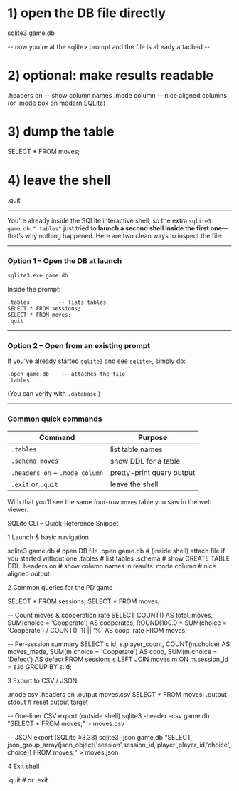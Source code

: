 
# 1) open the DB file directly
sqlite3 game.db

-- now you're at the sqlite> prompt and the file is already attached --

# 2) optional: make results readable
.headers on      -- show column names
.mode column     -- nice aligned columns   (or .mode box on modern SQLite)

# 3) dump the table
SELECT * FROM moves;

# 4) leave the shell
.quit


---


You’re already inside the SQLite interactive shell, so the extra `sqlite3 game.db ".tables"` just tried to **launch a second shell inside the first one**—that’s why nothing happened.
Here are two clean ways to inspect the file:

---

### Option 1 – Open the DB at launch

```cmd
sqlite3.exe game.db
```

Inside the prompt:

```sqlite
.tables         -- lists tables
SELECT * FROM sessions;
SELECT * FROM moves;
.quit
```

---

### Option 2 – Open from an existing prompt

If you’ve already started `sqlite3` and see `sqlite>`, simply do:

```sqlite
.open game.db    -- attaches the file
.tables
```

(You can verify with `.database`.)

---

### Common quick commands

| Command                        | Purpose                   |
| ------------------------------ | ------------------------- |
| `.tables`                      | list table names          |
| `.schema moves`                | show DDL for a table      |
| `.headers on` + `.mode column` | pretty-print query output |
| `.exit` or `.quit`             | leave the shell           |

With that you’ll see the same four-row `moves` table you saw in the web viewer.


SQLite CLI – Quick‑Reference Snippet

1  Launch & basic navigation

sqlite3 game.db         # open DB file
.open game.db           # (inside shell) attach file if you started without one
.tables                 # list tables
.schema          # show CREATE TABLE DDL
.headers on             # show column names in results
.mode column            # nice aligned output

2  Common queries for the PD game

SELECT * FROM sessions;
SELECT * FROM moves;

-- Count moves & cooperation rate
SELECT COUNT() AS total_moves,
SUM(choice = 'Cooperate') AS cooperates,
ROUND(100.0 * SUM(choice = 'Cooperate') / COUNT(), 1) || '%' AS coop_rate
FROM moves;

-- Per‑session summary
SELECT s.id,
s.player_count,
COUNT(m.choice) AS moves_made,
SUM(m.choice = 'Cooperate') AS coop,
SUM(m.choice = 'Defect')    AS defect
FROM sessions s
LEFT JOIN moves m ON m.session_id = s.id
GROUP BY s.id;

3  Export to CSV / JSON

.mode csv
.headers on
.output moves.csv
SELECT * FROM moves;
.output stdout          # reset output target

-- One‑liner CSV export (outside shell)
sqlite3 -header -csv game.db "SELECT * FROM moves;" > moves.csv

-- JSON export (SQLite ≥3.38)
sqlite3 -json game.db "SELECT json_group_array(json_object('session',session_id,'player',player_id,'choice',choice)) FROM moves;" > moves.json

4  Exit shell

.quit                    # or .exit


